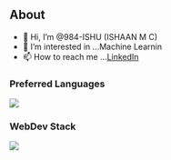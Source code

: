 ## About
- 👋 Hi, I’m @984-ISHU (ISHAAN M C)
- 👀 I’m interested in ...Machine Learnin
- 📫 How to reach me ...[LinkedIn](www.linkedin.com/in/ishaanmc)

<!---
984-ISHU/984-ISHU is a ✨ special ✨ repository because its `README.md` (this file) appears on your GitHub profile.
You can click the Preview link to take a look at your changes.
--->
### Preferred Languages
<img src="https://skillicons.dev/icons?i=python,c,r" />

###  WebDev Stack
<img src="https://skillicons.dev/icons?i=html,css,js,mongodb,express,react,nodejs" />





